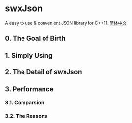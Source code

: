 # swxJson

A easy to use &amp; convenient JSON library for C++11.
[简体中文](README.zh-cn.md)


## 0. The Goal of Birth

## 1. Simply Using

## 2. The Detail of swxJson


## 3. Performance

### 3.1. Comparsion

### 3.2. The Reasons

